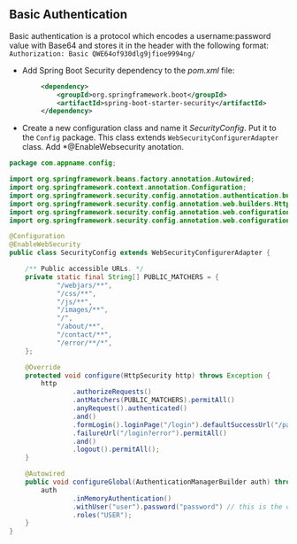 ## Basic Authentication
Basic authentication is a protocol which encodes a username:password value with Base64 and stores it in the header with the following format:
```Authorization: Basic QWE64of930dlg9jfioe9994ng/```
- Add Spring Boot Security dependency to the *pom.xml* file:
```xml
		<dependency>
			<groupId>org.springframework.boot</groupId>
			<artifactId>spring-boot-starter-security</artifactId>
		</dependency>
```
- Create a new configuration class and name it *SecurityConfig*. Put it to the ```Config``` package. This class extends ```WebSecurityConfigurerAdapter``` class.
Add *@EnableWebsecurity anotation.
```java
package com.appname.config;

import org.springframework.beans.factory.annotation.Autowired;
import org.springframework.context.annotation.Configuration;
import org.springframework.security.config.annotation.authentication.builders.AuthenticationManagerBuilder;
import org.springframework.security.config.annotation.web.builders.HttpSecurity;
import org.springframework.security.config.annotation.web.configuration.EnableWebSecurity;
import org.springframework.security.config.annotation.web.configuration.WebSecurityConfigurerAdapter;

@Configuration
@EnableWebSecurity
public class SecurityConfig extends WebSecurityConfigurerAdapter {

    /** Public accessible URLs. */
    private static final String[] PUBLIC_MATCHERS = {
            "/webjars/**",
            "/css/**",
            "/js/**",
            "/images/**",
            "/",
            "/about/**",
            "/contact/**",
            "/error/**/*",
    };

    @Override
    protected void configure(HttpSecurity http) throws Exception {
        http
                .authorizeRequests()
                .antMatchers(PUBLIC_MATCHERS).permitAll()
                .anyRequest().authenticated()
                .and()
                .formLogin().loginPage("/login").defaultSuccessUrl("/payload") // check your template names!
                .failureUrl("/login?error").permitAll()
                .and()
                .logout().permitAll();
    }

    @Autowired
    public void configureGlobal(AuthenticationManagerBuilder auth) throws Exception {
        auth
                .inMemoryAuthentication()
                .withUser("user").password("password") // this is the credentials to access secured pages!
                .roles("USER");
    }
}
```
